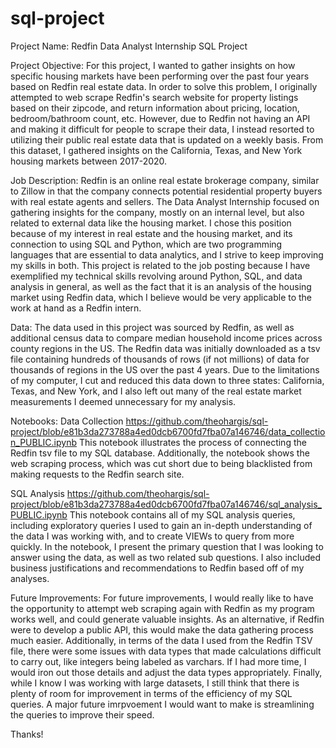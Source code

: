 # sql-project
Project Name:
Redfin Data Analyst Internship SQL Project

Project Objective:
For this project, I wanted to gather insights on how specific housing markets have been performing over the past four years based on Redfin real estate data. In order to solve this problem, I originally attempted to web scrape Redfin's search website for property listings based on their zipcode, and return information about pricing, location, bedroom/bathroom count, etc. 
However, due to Redfin not having an API and making it difficult for people to scrape their data, I instead resorted to utilizing their public real estate data that is updated on a weekly basis. From this dataset, I gathered insights on the California, Texas, and New York housing markets between 2017-2020.

Job Description:
Redfin is an online real estate brokerage company, similar to Zillow in that the company connects potential residential property buyers with real estate agents and sellers. The Data Analyst Internship focused on gathering insights for the company, mostly on an internal level, but also related to external data like the housing market. I chose this position because of my interest in real estate and the housing market, and its connection to using SQL and Python, which are two programming languages that are essential to data analytics, and I strive to keep improving my skills in both. This project is related to the job posting because I have exemplified my technical skills revolving around Python, SQL, and data analysis in general, as well as the fact that it is an analysis of the housing market using Redfin data, which I believe would be very applicable to the work at hand as a Redfin intern.

Data:
The data used in this project was sourced by Redfin, as well as additional census data to compare median household income prices across county regions in the US. The Redfin data was initially downloaded as a tsv file containing hundreds of thousands of rows (if not millions) of data for thousands of regions in the US over the past 4 years. Due to the limitations of my computer, I cut and reduced this data down to three states: California, Texas, and New York, and I also left out many of the real estate market measurements I deemed unnecessary for my analysis.

Notebooks:
Data Collection
https://github.com/theohargis/sql-project/blob/e81b3da273788a4ed0dcb6700fd7fba07a146746/data_collection_PUBLIC.ipynb
This notebook illustrates the process of connecting the Redfin tsv file to my SQL database. Additionally, the notebook shows the web scraping process, which was cut short due to being blacklisted from making requests to the Redfin search site.

SQL Analysis
https://github.com/theohargis/sql-project/blob/e81b3da273788a4ed0dcb6700fd7fba07a146746/sql_analysis_PUBLIC.ipynb
This notebook contains all of my SQL analysis queries, including exploratory queries I used to gain an in-depth understanding of the data I was working with, and to create VIEWs to query from more quickly. In the notebook, I present the primary question that I was looking to answer using the data, as well as two related sub questions. I also included business justifications and recommendations to Redfin based off of my analyses.

Future Improvements:
For future improvements, I would really like to have the opportunity to attempt web scraping again with Redfin as my program works well, and could generate valuable insights. As an alternative, if Redfin were to develop a public API, this would make the data gathering process much easier. Additionally, in terms of the data I used from the Redfin TSV file, there were some issues with data types that made calculations difficult to carry out, like integers being labeled as varchars. If I had more time, I would iron out those details and adjust the data types appropriately. Finally, while I know I was working with large datasets, I still think that there is plenty of room for improvement in terms of the efficiency of my SQL queries. A major future imrpvoement I would want to make is streamlining the queries to improve their speed.

Thanks!

